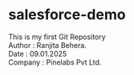 # salesforce-demo
This is my first Git Repository
<br>
Author : Ranjita Behera.
<br>
Date : 09.01.2025
<br>
Company : Pinelabs Pvt Ltd.
